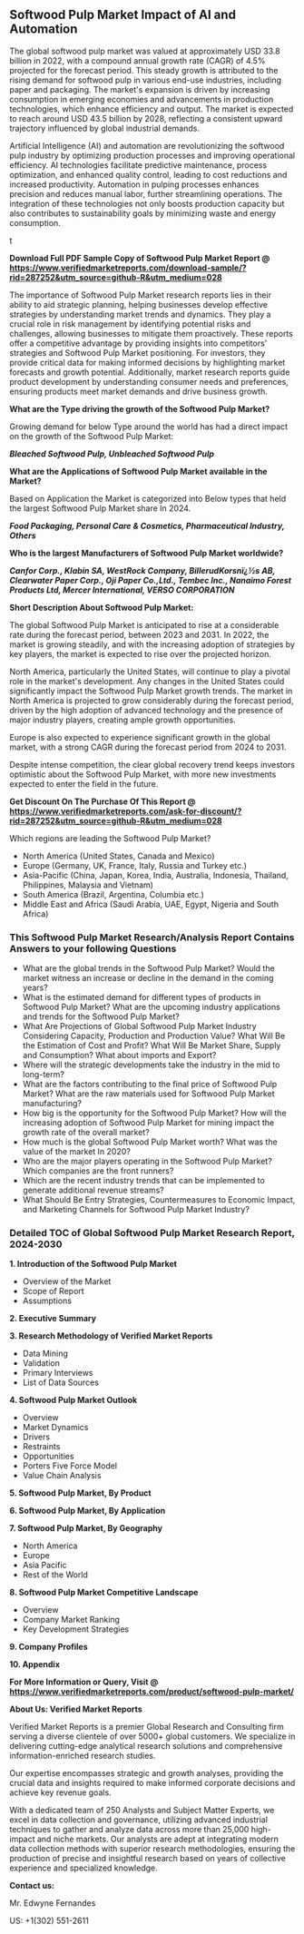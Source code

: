<h2>Softwood Pulp Market Impact of AI and Automation</h2><p>The global softwood pulp market was valued at approximately USD 33.8 billion in 2022, with a compound annual growth rate (CAGR) of 4.5% projected for the forecast period. This steady growth is attributed to the rising demand for softwood pulp in various end-use industries, including paper and packaging. The market's expansion is driven by increasing consumption in emerging economies and advancements in production technologies, which enhance efficiency and output. The market is expected to reach around USD 43.5 billion by 2028, reflecting a consistent upward trajectory influenced by global industrial demands.</p><p>Artificial Intelligence (AI) and automation are revolutionizing the softwood pulp industry by optimizing production processes and improving operational efficiency. AI technologies facilitate predictive maintenance, process optimization, and enhanced quality control, leading to cost reductions and increased productivity. Automation in pulping processes enhances precision and reduces manual labor, further streamlining operations. The integration of these technologies not only boosts production capacity but also contributes to sustainability goals by minimizing waste and energy consumption.</p>t</p><p id="" class=""><strong>Download Full PDF Sample Copy of Softwood Pulp Market Report @ <a href="https://www.verifiedmarketreports.com/download-sample/?rid=287252&utm_source=github-R&utm_medium=028" target="_blank">https://www.verifiedmarketreports.com/download-sample/?rid=287252&utm_source=github-R&utm_medium=028</a></strong></p><p>The importance of&nbsp;Softwood Pulp Market research reports lies in their ability to aid strategic planning, helping businesses develop effective strategies by understanding market trends and dynamics. They play a crucial role in risk management by identifying potential risks and challenges, allowing businesses to mitigate them proactively. These reports offer a competitive advantage by providing insights into competitors' strategies and Softwood Pulp Market positioning. For investors, they provide critical data for making informed decisions by highlighting market forecasts and growth potential. Additionally, market research reports guide product development by understanding consumer needs and preferences, ensuring products meet market demands and drive business growth.</p><p><strong>What are the&nbsp;Type driving the growth of the Softwood Pulp Market?</strong></p><p id="" class="">Growing demand for below Type around the world has had a direct impact on the growth of the Softwood Pulp Market:</p><em><strong>Bleached Softwood Pulp, Unbleached Softwood Pulp</strong></em></p><strong>What are the&nbsp;Applications&nbsp;of Softwood Pulp Market available in the Market?</strong></p><p id="" class="">Based on Application the Market is categorized into Below types that held the largest Softwood Pulp Market share In 2024.</p><em><strong>Food Packaging, Personal Care & Cosmetics, Pharmaceutical Industry, Others</strong></em></p><strong>Who is the largest Manufacturers of Softwood Pulp Market worldwide?</strong></p><p><em><strong>Canfor Corp., Klabin SA, WestRock Company, BillerudKorsnï¿½s AB, Clearwater Paper Corp., Oji Paper Co.,Ltd., Tembec Inc., Nanaimo Forest Products Ltd, Mercer International, VERSO CORPORATION</strong></em></p><p id="" class=""><strong>Short Description About Softwood Pulp Market:</strong></p><p>The global Softwood Pulp Market is anticipated to rise at a considerable rate during the forecast period, between 2023 and 2031. In 2022, the market is growing steadily, and with the increasing adoption of strategies by key players, the market is expected to rise over the projected horizon.</p><p>North America, particularly the United States, will continue to play a pivotal role in the market's development. Any changes in the United States could significantly impact the Softwood Pulp Market growth trends. The market in North America is projected to grow considerably during the forecast period, driven by the high adoption of advanced technology and the presence of major industry players, creating ample growth opportunities.</p><p>Europe is also expected to experience significant growth in the global market, with a strong CAGR during the forecast period from 2024 to 2031.</p><p>Despite intense competition, the clear global recovery trend keeps investors optimistic about the Softwood Pulp Market, with more new investments expected to enter the field in the future.</p><p id="" class=""><strong>Get Discount On The Purchase Of This Report @ <a href="https://www.verifiedmarketreports.com/ask-for-discount/?rid=287252&utm_source=github-R&utm_medium=028" target="_blank">https://www.verifiedmarketreports.com/ask-for-discount/?rid=287252&utm_source=github-R&utm_medium=028</a></strong></p>Which regions are leading the Softwood Pulp Market?</p><ul><li>North America (United States, Canada and Mexico)</li><li>Europe (Germany, UK, France, Italy, Russia and Turkey etc.)</li><li>Asia-Pacific (China, Japan, Korea, India, Australia, Indonesia, Thailand, Philippines, Malaysia and Vietnam)</li><li>South America (Brazil, Argentina, Columbia etc.)</li><li>Middle East and Africa (Saudi Arabia, UAE, Egypt, Nigeria and South Africa)</li></ul><h3 id="" class="">This Softwood Pulp Market Research/Analysis Report Contains Answers to your following Questions</h3><ul><li>What are the global trends in the Softwood Pulp Market? Would the market witness an increase or decline in the demand in the coming years?</li><li>What is the estimated demand for different types of products in Softwood Pulp Market? What are the upcoming industry applications and trends for the Softwood Pulp Market?</li><li>What Are Projections of Global Softwood Pulp Market Industry Considering Capacity, Production and Production Value? What Will Be the Estimation of Cost and Profit? What Will Be Market Share, Supply and Consumption? What about imports and Export?</li><li>Where will the strategic developments take the industry in the mid to long-term?</li><li>What are the factors contributing to the final price of Softwood Pulp Market? What are the raw materials used for Softwood Pulp Market manufacturing?</li><li>How big is the opportunity for the Softwood Pulp Market? How will the increasing adoption of Softwood Pulp Market for mining impact the growth rate of the overall market?</li><li>How much is the global Softwood Pulp Market worth? What was the value of the market In 2020?</li><li>Who are the major players operating in the Softwood Pulp Market? Which companies are the front runners?</li><li>Which are the recent industry trends that can be implemented to generate additional revenue streams?</li><li>What Should Be Entry Strategies, Countermeasures to Economic Impact, and Marketing Channels for Softwood Pulp Market Industry?</li></ul><h3 id="" class="">Detailed TOC of Global Softwood Pulp Market Research Report, 2024-2030</h3><p id="" class=""><strong>1. Introduction of the Softwood Pulp Market</strong></p><ul><li>Overview of the Market</li><li>Scope of Report</li><li>Assumptions</li></ul><p id="" class=""><strong>2. Executive Summary</strong></p><p id="" class=""><strong>3. Research Methodology of Verified Market Reports</strong></p><ul><li>Data Mining</li><li>Validation</li><li>Primary Interviews</li><li>List of Data Sources</li></ul><p id="" class=""><strong>4. Softwood Pulp Market Outlook</strong></p><ul><li>Overview</li><li>Market Dynamics</li><li>Drivers</li><li>Restraints</li><li>Opportunities</li><li>Porters Five Force Model</li><li>Value Chain Analysis</li></ul><p id="" class=""><strong>5. Softwood Pulp Market, By Product</strong></p><p id="" class=""><strong>6. Softwood Pulp Market, By Application</strong></p><p id="" class=""><strong>7. Softwood Pulp Market, By Geography</strong></p><ul><li>North America</li><li>Europe</li><li>Asia Pacific</li><li>Rest of the World</li></ul><p id="" class=""><strong>8. Softwood Pulp Market Competitive Landscape</strong></p><ul><li>Overview</li><li>Company Market Ranking</li><li>Key Development Strategies</li></ul><p id="" class=""><strong>9. Company Profiles</strong></p><p id="" class=""><strong>10. Appendix</strong></p><p id="" class=""><strong>For More Information or Query, Visit @ <a href="https://www.verifiedmarketreports.com/product/softwood-pulp-market/" target="_blank">https://www.verifiedmarketreports.com/product/softwood-pulp-market/</a></strong></p><p id="" class=""><strong>About Us: Verified Market Reports</strong></p><p id="" class="">Verified Market Reports is a premier Global Research and Consulting firm serving a diverse clientele of over 5000+ global customers. We specialize in delivering cutting-edge analytical research solutions and comprehensive information-enriched research studies.</p><p id="" class="">Our expertise encompasses strategic and growth analyses, providing the crucial data and insights required to make informed corporate decisions and achieve key revenue goals.</p><p id="" class="">With a dedicated team of 250 Analysts and Subject Matter Experts, we excel in data collection and governance, utilizing advanced industrial techniques to gather and analyze data across more than 25,000 high-impact and niche markets. Our analysts are adept at integrating modern data collection methods with superior research methodologies, ensuring the production of precise and insightful research based on years of collective experience and specialized knowledge.</p><p id="" class=""><strong>Contact us:</strong></p><p id="" class="">Mr. Edwyne Fernandes</p><p id="" class="">US: +1(302) 551-2611</p>